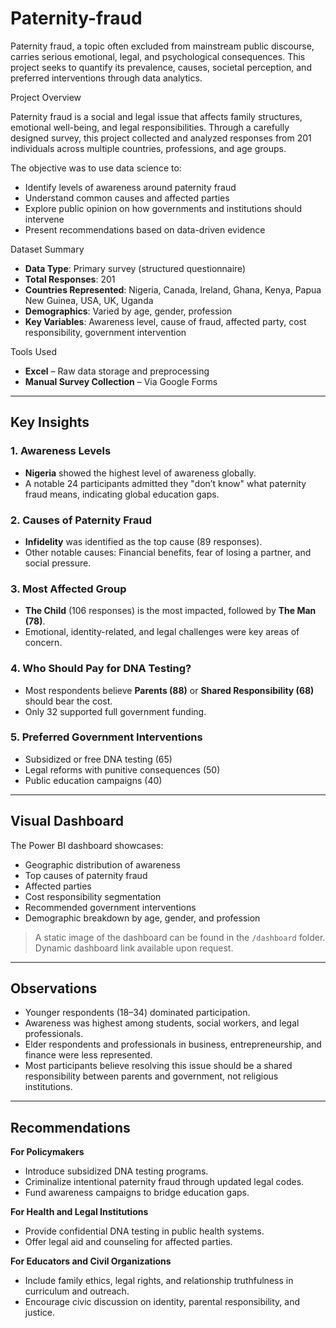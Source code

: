 # Paternity-fraud
Paternity fraud, a topic often excluded from mainstream public discourse, carries serious emotional, legal, and psychological consequences. This project seeks to quantify its prevalence, causes, societal perception, and preferred interventions through data analytics. 

Project Overview

Paternity fraud is a social and legal issue that affects family structures, emotional well-being, and legal responsibilities. Through a carefully designed survey, this project collected and analyzed responses from 201 individuals across multiple countries, professions, and age groups.

The objective was to use data science to:

- Identify levels of awareness around paternity fraud
- Understand common causes and affected parties
- Explore public opinion on how governments and institutions should intervene
- Present recommendations based on data-driven evidence

Dataset Summary

- **Data Type**: Primary survey (structured questionnaire)
- **Total Responses**: 201
- **Countries Represented**: Nigeria, Canada, Ireland, Ghana, Kenya, Papua New Guinea, USA, UK, Uganda
- **Demographics**: Varied by age, gender, profession
- **Key Variables**: Awareness level, cause of fraud, affected party, cost responsibility, government intervention

 Tools Used

- **Excel** – Raw data storage and preprocessing
- **Manual Survey Collection** – Via Google Forms

---

## Key Insights

### 1. Awareness Levels
- **Nigeria** showed the highest level of awareness globally.
- A notable 24 participants admitted they "don’t know" what paternity fraud means, indicating global education gaps.

### 2. Causes of Paternity Fraud
- **Infidelity** was identified as the top cause (89 responses).
- Other notable causes: Financial benefits, fear of losing a partner, and social pressure.

### 3. Most Affected Group
- **The Child** (106 responses) is the most impacted, followed by **The Man (78)**.
- Emotional, identity-related, and legal challenges were key areas of concern.

### 4. Who Should Pay for DNA Testing?
- Most respondents believe **Parents (88)** or **Shared Responsibility (68)** should bear the cost.
- Only 32 supported full government funding.

### 5. Preferred Government Interventions
- Subsidized or free DNA testing (65)
- Legal reforms with punitive consequences (50)
- Public education campaigns (40)

---

## Visual Dashboard

The Power BI dashboard showcases:

- Geographic distribution of awareness
- Top causes of paternity fraud
- Affected parties
- Cost responsibility segmentation
- Recommended government interventions
- Demographic breakdown by age, gender, and profession

> A static image of the dashboard can be found in the `/dashboard` folder. Dynamic dashboard link available upon request.

---

## Observations

- Younger respondents (18–34) dominated participation.
- Awareness was highest among students, social workers, and legal professionals.
- Elder respondents and professionals in business, entrepreneurship, and finance were less represented.
- Most participants believe resolving this issue should be a shared responsibility between parents and government, not religious institutions.

---

## Recommendations

**For Policymakers**
- Introduce subsidized DNA testing programs.
- Criminalize intentional paternity fraud through updated legal codes.
- Fund awareness campaigns to bridge education gaps.

**For Health and Legal Institutions**
- Provide confidential DNA testing in public health systems.
- Offer legal aid and counseling for affected parties.

**For Educators and Civil Organizations**
- Include family ethics, legal rights, and relationship truthfulness in curriculum and outreach.
- Encourage civic discussion on identity, parental responsibility, and justice.


